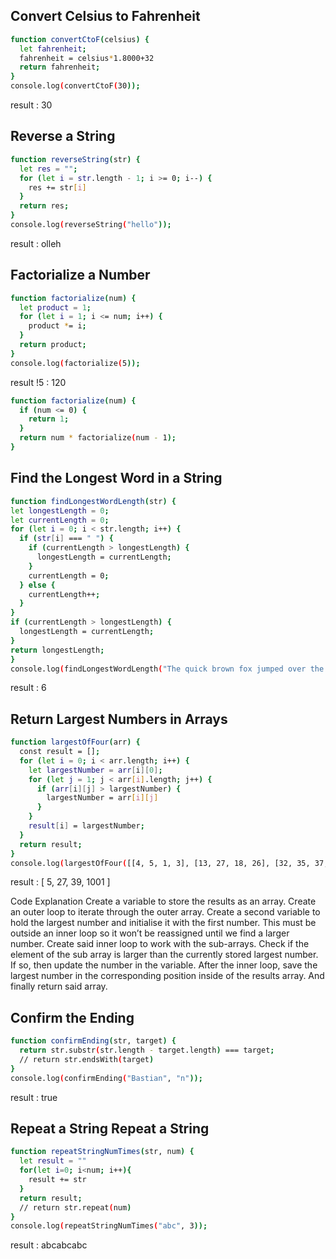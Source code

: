 ## Convert Celsius to Fahrenheit

```sh
function convertCtoF(celsius) {
  let fahrenheit;
  fahrenheit = celsius*1.8000+32
  return fahrenheit;
}
console.log(convertCtoF(30));
```

result : 30

## Reverse a String

```sh
function reverseString(str) {
  let res = "";
  for (let i = str.length - 1; i >= 0; i--) {
    res += str[i]
  }
  return res;
}
console.log(reverseString("hello"));
```

result : olleh

## Factorialize a Number

```sh
function factorialize(num) {
  let product = 1;
  for (let i = 1; i <= num; i++) {
    product *= i;
  }
  return product;
}
console.log(factorialize(5));
```

result !5 : 120

```sh
function factorialize(num) {
  if (num <= 0) {
    return 1;
  }
  return num * factorialize(num - 1);
}
```

## Find the Longest Word in a String

```sh
function findLongestWordLength(str) {
let longestLength = 0;
let currentLength = 0;
for (let i = 0; i < str.length; i++) {
  if (str[i] === " ") {
    if (currentLength > longestLength) {
      longestLength = currentLength;
    }
    currentLength = 0;
  } else {
    currentLength++;
  }
}
if (currentLength > longestLength) {
  longestLength = currentLength;
}
return longestLength;
}
console.log(findLongestWordLength("The quick brown fox jumped over the lazy dog"));
```

result : 6

## Return Largest Numbers in Arrays
```sh
function largestOfFour(arr) {
  const result = [];
  for (let i = 0; i < arr.length; i++) {
    let largestNumber = arr[i][0];
    for (let j = 1; j < arr[i].length; j++) {
      if (arr[i][j] > largestNumber) {
        largestNumber = arr[i][j]
      }
    }
    result[i] = largestNumber;
  }
  return result;
}
console.log(largestOfFour([[4, 5, 1, 3], [13, 27, 18, 26], [32, 35, 37, 39], [1000, 1001, 857, 1]]));
```

result : [ 5, 27, 39, 1001 ]

Code Explanation
Create a variable to store the results as an array.
Create an outer loop to iterate through the outer array.
Create a second variable to hold the largest number and initialise it with the first number. This must be outside an inner loop so it won’t be reassigned until we find a larger number.
Create said inner loop to work with the sub-arrays.
Check if the element of the sub array is larger than the currently stored largest number. If so, then update the number in the variable.
After the inner loop, save the largest number in the corresponding position inside of the results array.
And finally return said array.

## Confirm the Ending
```sh
function confirmEnding(str, target) {
  return str.substr(str.length - target.length) === target;
  // return str.endsWith(target) 
}
console.log(confirmEnding("Bastian", "n"));
```
result : true

## Repeat a String Repeat a String
```sh
function repeatStringNumTimes(str, num) {
  let result = ""
  for(let i=0; i<num; i++){
    result += str
  }
  return result;
  // return str.repeat(num)
}
console.log(repeatStringNumTimes("abc", 3));
```
result : abcabcabc